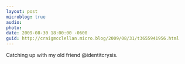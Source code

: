 ```yaml
---
layout: post
microblog: true
audio: 
photo: 
date: 2009-08-30 18:00:00 -0600
guid: http://craigmcclellan.micro.blog/2009/08/31/t3655941956.html
---
```

Catching up with my old friend @identitcrysis.
